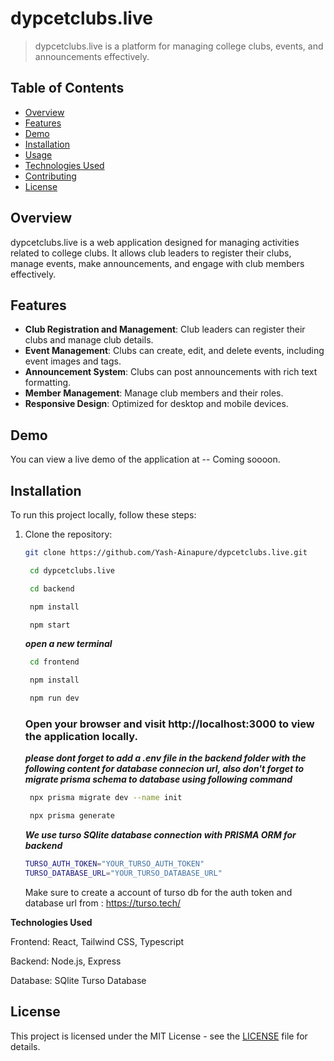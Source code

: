 # dypcetclubs.live

> dypcetclubs.live is a platform for managing college clubs, events, and announcements effectively.

## Table of Contents

- [Overview](#overview)
- [Features](#features)
- [Demo](#demo)
- [Installation](#installation)
- [Usage](#usage)
- [Technologies Used](#technologies-used)
- [Contributing](#contributing)
- [License](#license)

## Overview

dypcetclubs.live is a web application designed for managing activities related to college clubs. It allows club leaders to register their clubs, manage events, make announcements, and engage with club members effectively.

## Features

- **Club Registration and Management**: Club leaders can register their clubs and manage club details.
- **Event Management**: Clubs can create, edit, and delete events, including event images and tags.
- **Announcement System**: Clubs can post announcements with rich text formatting.
- **Member Management**: Manage club members and their roles.
- **Responsive Design**: Optimized for desktop and mobile devices.

## Demo

You can view a live demo of the application at -- Coming soooon.

## Installation

To run this project locally, follow these steps:

1. Clone the repository:

   ```bash
   git clone https://github.com/Yash-Ainapure/dypcetclubs.live.git
   ```

   ```bash
    cd dypcetclubs.live

    cd backend
   ```

   ```bash
    npm install
   ```

   ```bash
    npm start
   ```

   **_open a new terminal_**

   ```bash
    cd frontend
   ```

   ```bash
    npm install
   ```

   ```bash
    npm run dev
   ```

   ### Open your browser and visit http://localhost:3000 to view the application locally.

   **_please dont forget to add a .env file in the backend folder with the following content for database connecion url, also
   don't forget to migrate prisma schema to database using following command_**

   ```bash
    npx prisma migrate dev --name init
   ```

   ```bash
    npx prisma generate
   ```

   **_We use turso SQlite database connection with PRISMA ORM for backend_**

   ```bash
   TURSO_AUTH_TOKEN="YOUR_TURSO_AUTH_TOKEN"
   TURSO_DATABASE_URL="YOUR_TURSO_DATABASE_URL"

   ```
   Make sure to create a account of turso db for the auth token and database url
   from : https://turso.tech/
   
  **Technologies Used**

  Frontend: React, Tailwind CSS, Typescript

  Backend: Node.js, Express

  Database: SQlite Turso Database

  ## License

  This project is licensed under the MIT License - see the [LICENSE](LICENSE) file for details.
